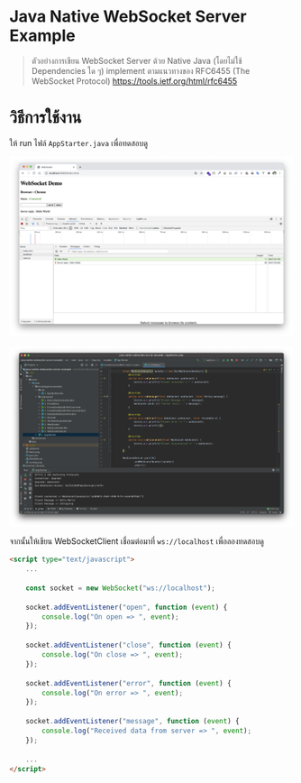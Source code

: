 # Java Native WebSocket Server Example

> ตัวอย่างการเขียน WebSocket Server ด้วย Native Java (โดยไม่ใช้ Dependencies ใด ๆ) implement ตามแนวทางของ RFC6455 (The WebSocket Protocol) https://tools.ietf.org/html/rfc6455

 # วิธีการใช้งาน 
 
 ให้ run ไฟล์ `AppStarter.java` เพื่อทดสอบดู
 
 ![](./demo.png)
 
 ![](./running.png)

จากนั้นให้เขียน WebSocketClient เชื่อมต่อมาที่ `ws://localhost` เพื่อลองทดสอบดู

```html
<script type="text/javascript">
    ...

    const socket = new WebSocket("ws://localhost");

    socket.addEventListener("open", function (event) {
        console.log("On open => ", event);
    });

    socket.addEventListener("close", function (event) {
        console.log("On close => ", event);
    });

    socket.addEventListener("error", function (event) {
        console.log("On error => ", event);
    });

    socket.addEventListener("message", function (event) {
        console.log("Received data from server => ", event);
    });

    ...
</script>
```
